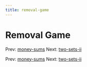```yaml
---
title: removal-game
---
```




# Removal Game

Prev: [money-sums](money-sums.md) Next:
[two-sets-ii](two-sets-ii.md)

Prev: [money-sums](money-sums.md) Next:
[two-sets-ii](two-sets-ii.md)
